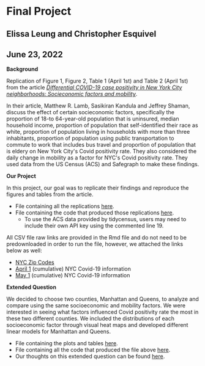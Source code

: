 # Final Project

## Elissa Leung and Christopher Esquivel

## June 23, 2022

**Background**

Replication of Figure 1, Figure 2, Table 1 (April 1st) and Table 2 (April 1st) from the article [*Differential COVID-19 case positivity in New York City neighborhoods: Socieconomic factors and mobility*](https://onlinelibrary.wiley.com/doi/epdf/10.1111/irv.12816).

In their article, Matthew R. Lamb, Sasikiran Kandula and Jeffrey Shaman, discuss the effect of certain socieconomic factors, specifically the proportion of 18-to 64-year-old population that is uninsured, median household income, proportion of population that self-identified their race as white, proportion of population living in households with more than three inhabitants, proportion of population using public transportation to commute to work that includes bus travel and proportion of population that is eldery on New York City's Covid positivity rate. They also considered the daily change in mobility as a factor for NYC's Covid positivity rate. They used data from the US Census (ACS) and Safegraph to make these findings.

**Our Project**

In this project, our goal was to replicate their findings and reproduce the figures and tables from the article.
+ File containing all the replications [here](http://htmlpreview.github.io/?https://github.com/msr-ds3/covid-nyc-2022-group-3/blob/main/Group_3_Final_Project.html).
+ File containing the code that produced those replications [here](../main/Group_3_Final_Project.Rmd).
  + To use the ACS data provided by tidycensus, users may need to include their own API key using the commented line 19.

All CSV file raw links are provided in the Rmd file and do not need to be predownloaded in order to run the file, however, we attached the links below as well:
+ [NYC Zip Codes](https://raw.githubusercontent.com/erikgregorywebb/nyc-housing/master/Data/nyc-zip-codes.csv)
+ [April 1](https://raw.githubusercontent.com/nychealth/coronavirus-data/097cbd70aa00eb635b17b177bc4546b2fce21895/tests-by-zcta.csv) (cumulative) NYC Covid-19 information
+ [May 1](https://raw.githubusercontent.com/nychealth/coronavirus-data/9e26adc2c475d3378d7579e48e936f8a807b254b/tests-by-zcta.csv) (cumulative) NYC Covid-19 information

**Extended Question**

We decided to choose two counties, Manhattan and Queens, to analyze and compare using the same socioeconomic and mobility factors. We were interested in seeing what factors influenced Covid positivity rate the most in these two different counties. We included the distributions of each socioeconomic factor through visual heat maps and developed different linear models for Manhattan and Queens.

+ File containing the plots and tables [here](http://htmlpreview.github.io/?https://github.com/msr-ds3/covid-nyc-2022-group-3/blob/main/covid_nyc_counties.html).
+ File containing all the code that produced the file above [here](https://github.com/msr-ds3/covid-nyc-2022-group-3/blob/main/covid_nyc_counties.Rmd).
+ Our thoughts on this extended question can be found [here](../main/Extended_Question_Thoughts.md).
